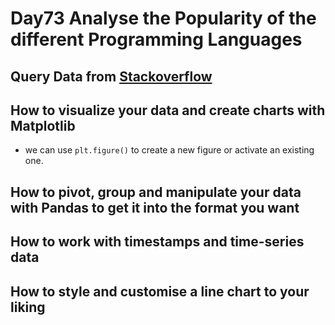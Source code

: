 # Day73 Analyse the Popularity of the different Programming Languages

## Query Data from [Stackoverflow](https://data.stackexchange.com/stackoverflow/query/675441/popular-programming-languages-per-over-time-eversql-com)

## How to visualize your data and create charts with Matplotlib

- we can use ```plt.figure()``` to create a new figure or activate an existing one.

## How to pivot, group and manipulate your data with Pandas to get it into the format you want

## How to work with timestamps and time-series data

## How to style and customise a line chart to your liking
